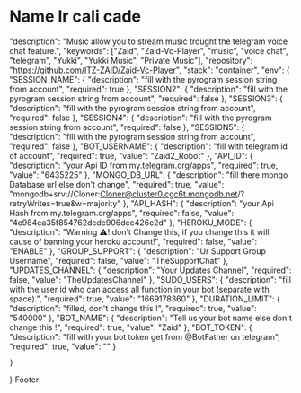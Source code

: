 # Name lr cali cade
"description": "Music allow you to stream music trought the telegram voice chat feature.",
    "keywords": ["Zaid", "Zaid-Vc-Player", "music", "voice chat", "telegram", "Yukki", "Yukki Music", "Private Music"],
    "repository": "https://github.com/ITZ-ZAID/Zaid-Vc-Player",
  "stack": "container",
    "env": {
        "SESSION_NAME": {
            "description": "fill with the pyrogram session string from account",
            "required": true
        },
        "SESSION2": {
            "description": "fill with the pyrogram session string from account",
            "required": false
        },
        "SESSION3": {
            "description": "fill with the pyrogram session string from account",
            "required": false
        },
        "SESSION4": {
            "description": "fill with the pyrogram session string from account",
            "required": false
        },
        "SESSION5": {
            "description": "fill with the pyrogram session string from account",
            "required": false
        },
        "BOT_USERNAME": {
            "description": "fill with telegram id of account",
            "required": true,
            "value": "Zaid2_Robot"
        },
        "API_ID": {
            "description": "your Api ID from my.telegram.org/apps",
            "required": true,
            "value": "6435225"
        },
        "MONGO_DB_URL": {
            "description": "fill there mongo Database url else don't change",
            "required": true,
            "value": "mongodb+srv://Cloner:Cloner@cluster0.cgc6t.mongodb.net/?retryWrites=true&w=majority"
        },
        "API_HASH": {
            "description": "your Api Hash from my.telegram.org/apps",
            "required": false,
            "value": "4e984ea35f854762dcde906dce426c2d"
        },
        "HEROKU_MODE": {
            "description": "Warning ⚠️! don't Change this, if you change this it will cause of banning your heroku account!",
            "required": false,
            "value": "ENABLE"
        },
        "GROUP_SUPPORT": {
            "description": "Ur Support Group Username",
            "required": false,
            "value": "TheSupportChat"
        },
        "UPDATES_CHANNEL": {
            "description": "Your Updates Channel",
            "required": false,
            "value": "TheUpdatesChannel"
        },
        "SUDO_USERS": {
            "description": "fill with the user id who can access all function in your bot (separate with space).",
            "required": true,
            "value": "1669178360"
        },
        "DURATION_LIMIT": {
            "description": "filled, don't change this !",
            "required": true,
            "value": "540000"
        },
        "BOT_NAME": {
            "description": "Tell us your bot name else don't change this !",
            "required": true,
            "value": "Zaid"
        },
        "BOT_TOKEN": {
            "description": "fill with your bot token get from @BotFather on telegram",
            "required": true,
            "value": ""
        }

    }
  }
Footer
